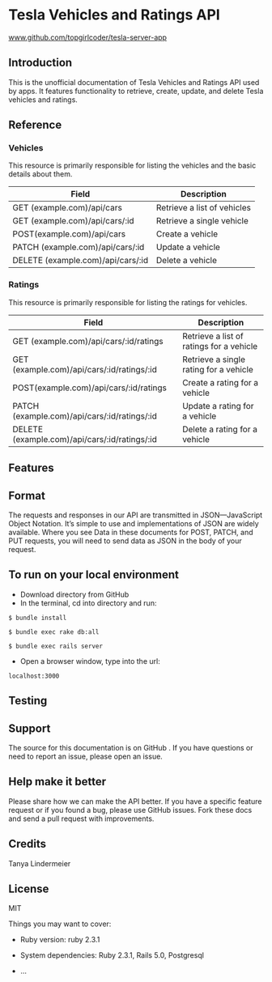 # Tesla Vehicles and Ratings API
www.github.com/topgirlcoder/tesla-server-app

## Introduction
This is the unofficial documentation of Tesla Vehicles and Ratings API used by apps. It features functionality to retrieve, create, update, and delete Tesla vehicles and ratings.

## Reference
### Vehicles
This resource is primarily responsible for listing the vehicles and the basic details about them.

|Field | Description|
|------|------------| 
|GET (example.com)/api/cars | Retrieve a list of vehicles|
|GET (example.com)/api/cars/:id | Retrieve a single vehicle|
|POST(example.com)/api/cars | Create a vehicle|
|PATCH (example.com)/api/cars/:id | Update a vehicle|
|DELETE (example.com)/api/cars/:id | Delete a vehicle|

### Ratings
This resource is primarily responsible for listing the ratings for vehicles.

|Field | Description|
|------|------------| 
|GET (example.com)/api/cars/:id/ratings | Retrieve a list of ratings for a vehicle|
|GET (example.com)/api/cars/:id/ratings/:id | Retrieve a single rating for a vehicle|
|POST(example.com)/api/cars/:id/ratings | Create a rating for a vehicle|
|PATCH (example.com)/api/cars/:id/ratings/:id | Update a rating for a vehicle|
|DELETE (example.com)/api/cars/:id/ratings/:id | Delete a rating for a vehicle|

## Features
## Format
The requests and responses in our API are transmitted in JSON—JavaScript Object Notation. It’s simple to use and implementations of JSON are widely available. Where you see Data in these documents for POST, PATCH, and PUT requests, you will need to send data as JSON in the body of your request.
## To run on your local environment
* Download directory from GitHub
* In the terminal, cd into directory and run: 
```
$ bundle install
``` 
```
$ bundle exec rake db:all
```
```
$ bundle exec rails server
```
* Open a browser window, type into the url: 
```
localhost:3000
```

## Testing
## Support
The source for this documentation is on GitHub . If you have questions or need to report an issue, please open an issue.
## Help make it better
Please share how we can make the API better. If you have a specific feature request or if you found a bug, please use GitHub issues. Fork these docs and send a pull request with improvements.
## Credits
Tanya Lindermeier
## License
MIT

Things you may want to cover:

* Ruby version: ruby 2.3.1

* System dependencies: Ruby 2.3.1, Rails 5.0, Postgresql 


* ...
